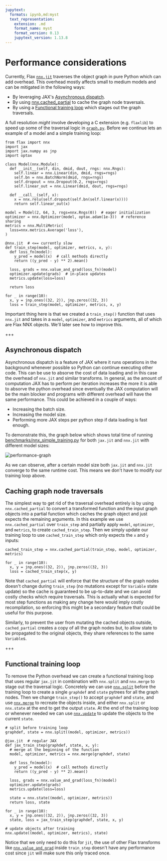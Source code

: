 ```yaml
---
jupytext:
  formats: ipynb,md:myst
  text_representation:
    extension: .md
    format_name: myst
    format_version: 0.13
    jupytext_version: 1.13.8
---
```


# Performance considerations

Currently, Flax [`nnx.jit`](https://flax.readthedocs.io/en/latest/api_reference/flax.nnx/transforms.html#flax.nnx.jit) traverses the object graph in pure Python which can add overhead. This overhead mostly affects small to medium models and can be mitigated in the following ways:
* By leveraging JAX's [Asynchronous dispatch](#asynchronous-dispatch).
* By using [nnx.cached_partial](#caching-graph-node-traversals) to cache the graph node traversals.
* By using a [Functional training loop](#functional-training-loop) which stages out the graph traversals.

A full resolution _might_ involve developing a C extension (e.g. `flaxlib`) to speed up some of the traversal logic in [`graph.py`](https://github.com/google/flax/blob/main/flax/nnx/graph.py). Before we continue lets an example of a model and a simple training loop:

```{code-cell}
from flax import nnx
import jax
import jax.numpy as jnp
import optax

class Model(nnx.Module):
  def __init__(self, din, dmid, dout, rngs: nnx.Rngs):
    self.linear = nnx.Linear(din, dmid, rngs=rngs)
    self.bn = nnx.BatchNorm(dmid, rngs=rngs)
    self.dropout = nnx.Dropout(0.2, rngs=rngs)
    self.linear_out = nnx.Linear(dmid, dout, rngs=rngs)

  def __call__(self, x):
    x = nnx.relu(self.dropout(self.bn(self.linear(x))))
    return self.linear_out(x)
  
model = Model(2, 64, 3, rngs=nnx.Rngs(0))  # eager initialization
optimizer = nnx.Optimizer(model, optax.adam(1e-3))  # reference sharing
metrics = nnx.MultiMetric(
  loss=nnx.metrics.Average('loss'),
)

@nnx.jit  # <== currently slow
def train_step(model, optimizer, metrics, x, y):
  def loss_fn(model):
    y_pred = model(x)  # call methods directly
    return ((y_pred - y) ** 2).mean()

  loss, grads = nnx.value_and_grad(loss_fn)(model)
  optimizer.update(grads)  # in-place updates
  metrics.update(loss=loss)

  return loss
  
for _ in range(10):
  x, y = jnp.ones((32, 2)), jnp.zeros((32, 3))
  loss = train_step(model, optimizer, metrics, x, y)
```

Important thing here is that we created a `train_step()` function that uses `nnx.jit` and takes in a `model`, `optimizer`, and `metrics` arguments, all of which are Flax NNX objects. We'll later see how to improve this.

+++

## Asynchronous dispatch

Asynchronous dispatch is a feature of JAX where it runs operations in the background whenever possible so Python can continue executing other code. This can be use to absorve the cost of data loading and in this case the overhead of `nnx.jit` and similar transforms. In general, as the amount of computation JAX has to perform per iteration increases the more it is able to absorve the python overhead since eventually the JAX computation will be the main blocker and programs with different overhead will have the same performance. This could be achieved in a couple of ways:

* Increasing the batch size.
* Increasing the model size.
* Performing more JAX steps per python step if data loading is fast enough.

To demonstrate this, the graph below which shows total time of running [benchmarks/nnx_simple_training.py](https://github.com/google/flax/blob/main/benchmarks/nnx_simple_training.py) for both `jax.jit` and `nnx.jit` with different model sizes:

![performance-graph](images/performance-graph.png)

As we can observe, after a certain model size both `jax.jit` and `nnx.jit` converge to the same runtime cost. This means we don't have to modify our training loop above.

## Caching graph node traversals

The simplest way to get rid of the traversal overhead entirely is by using `nnx.cached_partial` to convert a transformed function and the input graph objects into a partial function which caches the graph object and just expects the remaining arguments. In this example we use `nnx.cached_partial` over `train_step` and partially apply `model`, `optimizer`, and `metrics`, to create `cached_train_step`. Then we simply update our training loop to use `cached_train_step` which only expects the `x` and `y` inputs:

```{code-cell}
cached_train_step = nnx.cached_partial(train_step, model, optimizer, metrics)

for _ in range(10):
  x, y = jnp.ones((32, 2)), jnp.zeros((32, 3))
  loss = cached_train_step(x, y)
```

Note that `cached_partial` will enforce that the structure of the graph nodes doesn't change during `train_step` (no mutations except for `Variable` state update) so the cache is guaranteed to be up-to-date and we can avoid costly checks which require traversals. This is actually what is expected for most step functions as making any change here would imply costly recompilation, so enforcing this might be a secondary feature that could be useful for this purpose.

Similarly, to prevent the user from mutating the cached objects outside, `cached_partial` creates a copy of all the graph nodes but, to allow state to be propagated to the original objects, they share references to the same `Variable`s.

+++

## Functional training loop

To remove the Python overhead we can create a functional training loop that uses regular `jax.jit` in combination with `nnx.split` and `nnx.merge` to stage out the traversal logic. Concretely we can use [`nnx.split`](https://flax.readthedocs.io/en/latest/api_reference/flax.nnx/graph.html#flax.nnx.split) before the training loop to create a single `graphdef` and `state` pytrees for all the graph nodes. Then we change `train_step()` to accept `graphdef` and `state`, and use [`nnx.merge`](https://flax.readthedocs.io/en/latest/api_reference/flax.nnx/graph.html#flax.nnx.merge) to recreate the objects inside, and either `nnx.split` or `nnx.state` at the end to get the output `state`. At the end of the training loop or whenever needed we can use [`nnx.update`](https://flax.readthedocs.io/en/latest/api_reference/flax.nnx/graph.html#flax.nnx.update) to update the objects to the current `state`.

```{code-cell}
# split before training loop
graphdef, state = nnx.split((model, optimizer, metrics))

@jax.jit  # regular JAX
def jax_train_step(graphdef, state, x, y):
  # merge at the beginning of the function
  model, optimizer, metrics = nnx.merge(graphdef, state)

  def loss_fn(model):
    y_pred = model(x)  # call methods directly
    return ((y_pred - y) ** 2).mean()

  loss, grads = nnx.value_and_grad(loss_fn)(model)
  optimizer.update(grads)
  metrics.update(loss=loss)

  state = nnx.state((model, optimizer, metrics))
  return loss, state

for _ in range(10):
  x, y = jnp.ones((32, 2)), jnp.zeros((32, 3))
  state, loss = jax_train_step(graphdef, state, x, y)

# update objects after training
nnx.update((model, optimizer, metrics), state)
```

Notice that we only need to do this for `jit`, the use of other Flax transforms like [`nnx.value_and_grad`](https://flax.readthedocs.io/en/latest/api_reference/flax.nnx/transforms.html#flax.nnx.value_and_grad) inside `train_step` doesn't have any performance cost since `jit` will make sure this only traced once.
